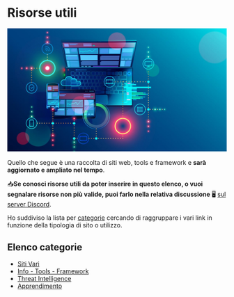 # Risorse utili

![image](images/proxy-image.jpg)

Quello che segue è una raccolta di siti web, tools e framework e **sarà aggiornato e ampliato nel tempo**.

📥**Se conosci risorse utili da poter inserire in questo elenco, o vuoi segnalare risorse non più valide, puoi farlo nella relativa discussione** 🖥 [sul server Discord](https://discord.com/channels/1172829172675133471/1186054636210229248).

Ho suddiviso la lista per [categorie](#elenco-categorie) cercando di raggruppare i vari link in funzione della tipologia di sito o utilizzo.

## Elenco categorie

* [Siti Vari](Various.md)
* [Info - Tools - Framework](Info-Tools.md)
* [Threat Intelligence](Threat%20Intelligence.md)
* [Apprendimento](E-Learning.md)
